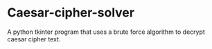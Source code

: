 # Caesar-cipher-solver
A python tkinter program that uses a brute force algorithm to decrypt caesar cipher text.
